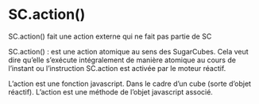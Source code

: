 # SC.action()

SC.action() fait une action externe qui ne fait pas partie de SC

SC.action() : est une action atomique au sens des SugarCubes. Cela veut dire qu’elle s’exécute intégralement de manière atomique au cours de l’instant ou l’instruction SC.action est activée par le moteur réactif. 

L’action est une fonction javascript. Dans le cadre d’un cube (sorte d’objet réactif). L’action est une méthode de l’objet javascript associé.
